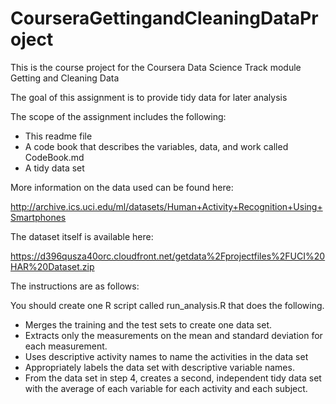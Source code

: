 # CourseraGettingandCleaningDataProject
This is the course project for the Coursera Data Science Track module Getting and Cleaning Data

The goal of this assignment is to provide tidy data for later analysis

The scope of the assignment includes the following:

* This readme file
* A code book that describes the variables, data, and work called CodeBook.md
* A tidy data set
 
More information on the data used can be found here:

http://archive.ics.uci.edu/ml/datasets/Human+Activity+Recognition+Using+Smartphones 

The dataset itself is available here:

https://d396qusza40orc.cloudfront.net/getdata%2Fprojectfiles%2FUCI%20HAR%20Dataset.zip 

The instructions are as follows:

You should create one R script called run_analysis.R that does the following. 

* Merges the training and the test sets to create one data set.
* Extracts only the measurements on the mean and standard deviation for each measurement. 
* Uses descriptive activity names to name the activities in the data set
* Appropriately labels the data set with descriptive variable names. 
* From the data set in step 4, creates a second, independent tidy data set with the average of each variable for each activity and each subject.

